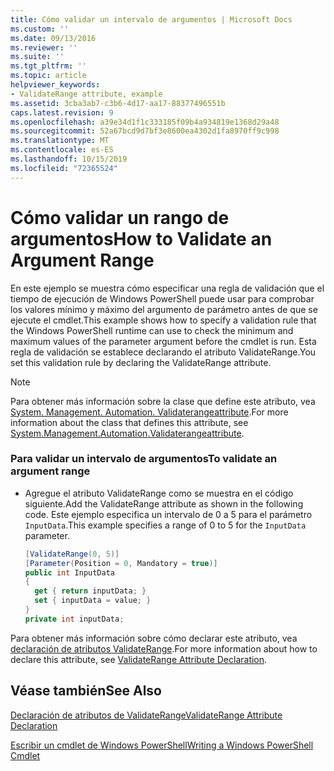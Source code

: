```yaml
---
title: Cómo validar un intervalo de argumentos | Microsoft Docs
ms.custom: ''
ms.date: 09/13/2016
ms.reviewer: ''
ms.suite: ''
ms.tgt_pltfrm: ''
ms.topic: article
helpviewer_keywords:
- ValidateRange attribute, example
ms.assetid: 3cba3ab7-c3b6-4d17-aa17-88377496551b
caps.latest.revision: 9
ms.openlocfilehash: a39e34d1f1c333185f09b4a934819e1368d29a48
ms.sourcegitcommit: 52a67bcd9d7bf3e8600ea4302d1fa8970ff9c998
ms.translationtype: MT
ms.contentlocale: es-ES
ms.lasthandoff: 10/15/2019
ms.locfileid: "72365524"
---
```

# <a name="how-to-validate-an-argument-range"></a><span data-ttu-id="988af-102">Cómo validar un rango de argumentos</span><span class="sxs-lookup"><span data-stu-id="988af-102">How to Validate an Argument Range</span></span>

<span data-ttu-id="988af-103">En este ejemplo se muestra cómo especificar una regla de validación que el tiempo de ejecución de Windows PowerShell puede usar para comprobar los valores mínimo y máximo del argumento de parámetro antes de que se ejecute el cmdlet.</span><span class="sxs-lookup"><span data-stu-id="988af-103">This example shows how to specify a validation rule that the Windows PowerShell runtime can use to check the minimum and maximum values of the parameter argument before the cmdlet is run.</span></span> <span data-ttu-id="988af-104">Esta regla de validación se establece declarando el atributo ValidateRange.</span><span class="sxs-lookup"><span data-stu-id="988af-104">You set this validation rule by declaring the ValidateRange attribute.</span></span>

> [!NOTE]
> <span data-ttu-id="988af-105">Para obtener más información sobre la clase que define este atributo, vea [System. Management. Automation. Validaterangeattribute](/dotnet/api/System.Management.Automation.ValidateRangeAttribute).</span><span class="sxs-lookup"><span data-stu-id="988af-105">For more information about the class that defines this attribute, see [System.Management.Automation.Validaterangeattribute](/dotnet/api/System.Management.Automation.ValidateRangeAttribute).</span></span>

### <a name="to-validate-an-argument-range"></a><span data-ttu-id="988af-106">Para validar un intervalo de argumentos</span><span class="sxs-lookup"><span data-stu-id="988af-106">To validate an argument range</span></span>

- <span data-ttu-id="988af-107">Agregue el atributo ValidateRange como se muestra en el código siguiente.</span><span class="sxs-lookup"><span data-stu-id="988af-107">Add the ValidateRange attribute as shown in the following code.</span></span> <span data-ttu-id="988af-108">Este ejemplo especifica un intervalo de 0 a 5 para el parámetro `InputData`.</span><span class="sxs-lookup"><span data-stu-id="988af-108">This example specifies a range of 0 to 5 for the `InputData` parameter.</span></span>

    ```csharp
    [ValidateRange(0, 5)]
    [Parameter(Position = 0, Mandatory = true)]
    public int InputData
    {
      get { return inputData; }
      set { inputData = value; }
    }
    private int inputData;
    ```

<span data-ttu-id="988af-109">Para obtener más información sobre cómo declarar este atributo, vea [declaración de atributos ValidateRange](./validaterange-attribute-declaration.md).</span><span class="sxs-lookup"><span data-stu-id="988af-109">For more information about how to declare this attribute, see [ValidateRange Attribute Declaration](./validaterange-attribute-declaration.md).</span></span>

## <a name="see-also"></a><span data-ttu-id="988af-110">Véase también</span><span class="sxs-lookup"><span data-stu-id="988af-110">See Also</span></span>

[<span data-ttu-id="988af-111">Declaración de atributos de ValidateRange</span><span class="sxs-lookup"><span data-stu-id="988af-111">ValidateRange Attribute Declaration</span></span>](./validaterange-attribute-declaration.md)

[<span data-ttu-id="988af-112">Escribir un cmdlet de Windows PowerShell</span><span class="sxs-lookup"><span data-stu-id="988af-112">Writing a Windows PowerShell Cmdlet</span></span>](./writing-a-windows-powershell-cmdlet.md)
